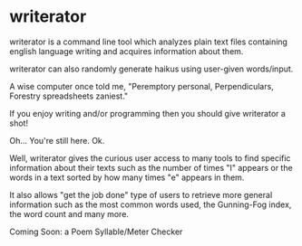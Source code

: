 writerator
============
writerator is a command line tool which analyzes plain text files containing english language writing and acquires information about them.

writerator can also randomly generate haikus using user-given words/input.

A wise computer once told me,
"Peremptory personal,
 Perpendiculars,
 Forestry spreadsheets zaniest."

If you enjoy writing and/or programming then you should give writerator a shot!

Oh... You're still here. Ok.

Well, writerator gives the curious user access to many tools to find specific information about their texts such as the number of times "I" appears or the words in a text sorted by how many times "e" appears in them.

It also allows "get the job done" type of users to retrieve more general information such as the most common words used, the Gunning-Fog index, the word count and many more.

Coming Soon: a Poem Syllable/Meter Checker
